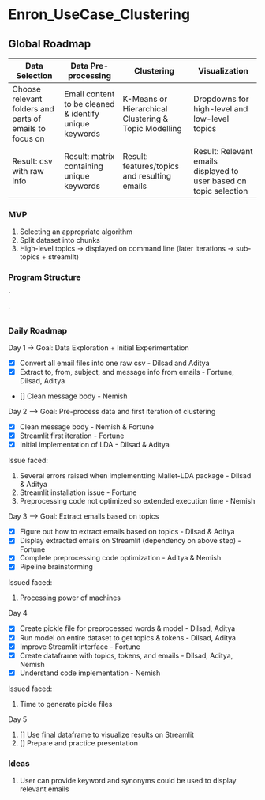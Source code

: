 # Enron_UseCase_Clustering
## Global Roadmap

| Data Selection | Data Pre-processing | Clustering | Visualization |
| -------------- | ------------------- | ---------- | ------------- |
| Choose relevant folders and parts of emails to focus on | Email content to be cleaned & identify unique keywords | K-Means or Hierarchical Clustering & Topic Modelling | Dropdowns for high-level and low-level topics |
| Result: csv with raw info | Result: matrix containing unique keywords | Result: features/topics and resulting emails | Result: Relevant emails displayed to user based on topic selection


### MVP
1. Selecting an appropriate algorithm
2. Split dataset into chunks
3. High-level topics → displayed on command line (later iterations → sub-topics + streamlit)

### Program Structure
`

`

### Daily Roadmap
Day 1 → Goal: Data Exploration + Initial Experimentation
- [X] Convert all email files into one raw csv - Dilsad and Aditya
- [X] Extract to, from, subject, and message info from emails - Fortune, Dilsad, Aditya
- [] Clean message body - Nemish

Day 2 --> Goal: Pre-process data and first iteration of clustering
- [X] Clean message body - Nemish & Fortune
- [X] Streamlit first iteration - Fortune
- [X] Initial implementation of LDA - Dilsad & Aditya

Issue faced:
1. Several errors raised when implementting Mallet-LDA package - Dilsad & Aditya
2. Streamlit installation issue - Fortune
3. Preprocessing code not optimized so extended execution time - Nemish

Day 3 --> Goal: Extract emails based on topics
- [X] Figure out how to extract emails based on topics - Dilsad & Aditya  
- [X] Display extracted emails on Streamlit (dependency on above step) - Fortune
- [X] Complete preprocessing code optimization - Aditya & Nemish
- [X] Pipeline brainstorming

Issued faced:
1. Processing power of machines

Day 4
- [X] Create pickle file for preprocessed words & model - Dilsad, Aditya
- [X] Run model on entire dataset to get topics & tokens - Dilsad, Aditya
- [X] Improve Streamlit interface - Fortune
- [X] Create dataframe with topics, tokens, and emails - Dilsad, Aditya, Nemish
- [X] Understand code implementation - Nemish

Issued faced:
1. Time to generate pickle files

Day 5
1. [] Use final dataframe to visualize results on Streamlit
2. [] Prepare and practice presentation

### Ideas
1. User can provide keyword and synonyms could be used to display relevant emails

